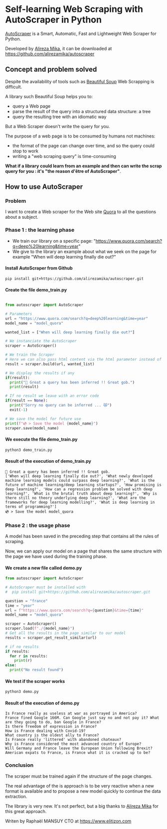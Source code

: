 # Self-learning Web Scraping with AutoScraper in Python

[AutoScraper](https://github.com/alirezamika/autoscraper) is a Smart, Automatic, Fast and Lightweight Web Scraper for Python.

Developed by [Alireza Mika](https://github.com/alirezamika), it can be downloaded at https://github.com/alirezamika/autoscraper

## Concept and problem solved

Despite the availability of tools such as [Beautiful Soup](https://www.crummy.com/software/BeautifulSoup/bs4/doc/) Web Scrapping is difficult.

A library such Beautiful Soup helps you to:

- query a Web page
- parse the result of the query into a structured data structure: a tree
- query the resulting tree with an idiomatic way

But a Web Scraper doesn't write the query for you.

The purpose of a web page is to be consumed by humans not machines:

- the format of the page can change over time, and so the query could stop to work
- writing a "web scraping query" is time-consuming

**What if a library could learn from an example and then can write the scrap query for you : it's "the reason d'être of AutoScraper"**.

## How to use **AutoScraper**

### Problem

I want to create a Web scraper for the Web site [Quora](https://www.quora) to all the questions about a subject.

### Phase 1 : the learning phase

- We train our library on a specific page: "https://www.quora.com/search?q=deep%20learning&time=year"
- We give to the library an example about what we seek on the page for example "When will deep learning finally die out?"

#### Install AutoScraper from Github

```bash
pip install git+https://github.com/alirezamika/autoscraper.git
```

#### Create the file demo_train.py

```python

from autoscraper import AutoScraper

# Parameters
url = "https://www.quora.com/search?q=deep%20learning&time=year"
model_name = "model_quora"

wanted_list = ["When will deep learning finally die out?"]

# We instanciate the AutoScraper
scraper = AutoScraper()

# We train the Scraper
# Here we can also pass html content via the html parameter instead of the url (html=html_content)
result = scraper.build(url, wanted_list)

# We display the results if any
if(result):
  print("🚀 Great a query has been inferred !! Great gob.")
  print(result)

# If no result we leave with an error code
if(result == None):
  print("Sorry no query can be inferred ... 😿")
  exit(-1)

# We save the model for future use
print(f"💿 > Save the model {model_name}")
scraper.save(model_name)

```

#### We execute the file demo_train.py

```bash
python3 demo_train.py
```

#### Result of the execution of demo_train.py

```plain
🚀 Great a query has been inferred !! Great gob.
['When will deep learning finally die out?', 'What newly developed machine learning models could surpass deep learning?', 'What is the future of machine learning/deep learning startups?', 'How promising is deep learning?', 'How can a regression problem be solved with deep learning?', 'What is the brutal truth about deep learning?', 'Why is there still no theory underlying deep learning?', 'What are the frameworks for deep learning modelling?', 'What is deep learning in terms of programming?']
💿 > Save the model model_quora
```

### Phase 2 : the usage phase

A model has been saved in the preceding step that contains all the rules of scraping.

Now, we can apply our model on a page that shares the same structure with the page we have used during the training phase.

#### We create a new file called demo.py

```python
from autoscraper import AutoScraper

# AutoScraper must be installed with
#  pip install git+https://github.com/alirezamika/autoscraper.git

question = "france"
time = "year"
url = f"https://www.quora.com/search?q={question}&time={time}"
model_name = "model_quora"

scraper = AutoScraper()
scraper.load(f"./{model_name}")
# Get all the results in the page similar to our model
results = scraper.get_result_similar(url)

# if no results
if results:
  for r in results:
    print(r)
else:
  print("No result found")

```

#### We test if the scraper works

```bash
python3 demo.py
```

#### Result of the execution of demo.py

```plain
Is France really as useless at war as portrayed in America?
France fined Google 166M. Can Google just say no and not pay it? What are they going to do, ban Google in France?
Is there freedom of expression in France?
How is France dealing with Covid-19?
What country is the oldest ally to France?
Is France really 'littered' with abandoned chateaux?
Why is France considered the most advanced country of Europe?
Will Germany and France leave the European Union following Brexit?
American expats to France, is France what it is cracked up to be?
```

### Conclusion

The scraper must be trained again if the structure of the page changes.

The real advantage of the is approach is to be very reactive when a new format is available and to propose a new model quickly to continue the data extraction.

The library is very new. It's not perfect, but a big thanks to [Alireza Mika](https://github.com/alirezamika) for this great approach.

Writen by Raphaël MANSUY CTO at https://www.elitizon.com



  
